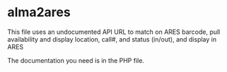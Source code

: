 # alma2ares
This file uses an undocumented API URL to match on ARES barcode, pull availability and display location, call#, and status (in/out), and display in ARES

The documentation you need is in the PHP file.
